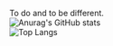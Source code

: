 To do and to be different.
<br/>
![Anurag's GitHub stats](https://github-readme-stats.vercel.app/api?username=KeyZhai)
<br/>
![Top Langs](https://github-readme-stats.vercel.app/api/top-langs/?username=KeyZhai)
